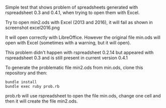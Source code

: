 Simple test that shows problem of spreadsheets generated with 
rspreadsheet 0.3 and 0.4.1, when trying to open them with Excel.

Try to open min2.ods with Excel (2013 and 2016), it will fail as shown in 
screenshot excel2016.png 

It will open correctly with LibreOffice.  However the original file min.ods 
will open with Excel (sometimes with a warning, but it will open).

This problem didn't happen with rspreadsheet 0.2.14 but appeared with
rspreadsheet 0.3 and is still present in current version 0.4.1

To generate the problematic file min2.ods from min.ods, clone this
repository and then:

```
bundle install
bundle exec ruby prob.rb
```

prob.rb will use rspreadsheet to open the file min.ods, change one cell 
and then it will create the file min2.ods.


